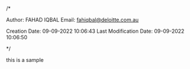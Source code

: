 /*

 Author: FAHAD IQBAL
 Email: fahiqbal@deloitte.com.au

 Creation Date: 09-09-2022 10:06:43
 Last Modification Date: 09-09-2022 10:06:50

 

*/

this is a sample